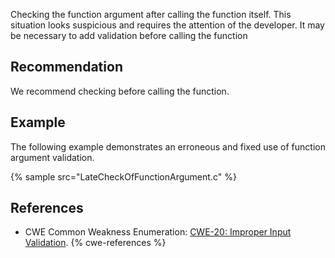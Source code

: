 Checking the function argument after calling the function itself. This situation looks suspicious and requires the attention of the developer. It may be necessary to add validation before calling the function


## Recommendation
We recommend checking before calling the function.


## Example
The following example demonstrates an erroneous and fixed use of function argument validation.

{% sample src="LateCheckOfFunctionArgument.c" %}

## References
* CWE Common Weakness Enumeration: [ CWE-20: Improper Input Validation](https://cwe.mitre.org/data/definitions/20.html).
{% cwe-references %}

